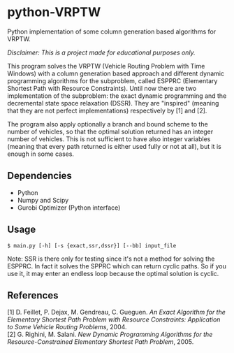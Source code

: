 # python-VRPTW
Python implementation of some column generation based algorithms for VRPTW.

*Disclaimer: This is a project made for educational purposes only.*

This program solves the VRPTW (Vehicle Routing Problem with Time Windows) with a column generation based approach and different dynamic programming algorithms for the subproblem, called ESPPRC (Elementary Shortest Path with Resource Constraints).
Until now there are two implementation of the subproblem: the exact dynamic programming and the decremental state space relaxation (DSSR). They are "inspired" (meaning that they are not perfect implementations) respectively by [1] and [2].

The program also apply optionally a branch and bound scheme to the number of vehicles, so that the optimal solution returned has an integer number of vehicles. This is not sufficient to have also integer variables (meaning that every path returned is either used fully or not at all), but it is enough in some cases.

## Dependencies
 - Python
 - Numpy and Scipy
 - Gurobi Optimizer (Python interface)

## Usage
```console
$ main.py [-h] [-s {exact,ssr,dssr}] [--bb] input_file
```
Note: SSR is there only for testing since it's not a method for solving the ESPPRC. In fact it solves the SPPRC which can return cyclic paths. So if you use it, it may enter an endless loop because the optimal solution is cyclic.

## References 
  [1] D. Feillet, P. Dejax, M. Gendreau, C. Gueguen. *An Exact Algorithm for the Elementary Shortest Path Problem with Resource Constraints: Application to Some Vehicle Routing Problems*, 2004.<br/>
  [2] G. Righini, M. Salani. *New Dynamic Programming Algorithms for the Resource-Constrained Elementary Shortest Path Problem*, 2005.
